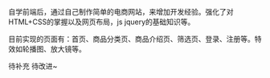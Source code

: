 自学前端后，通过自己制作简单的电商网站，来增加开发经验。强化了对HTML+CSS的掌握以及网页布局，js jquery的基础知识等。

目前实现的页面有：首页、商品分类页、商品介绍页、筛选页、登录、注册等。特效如轮播图、放大镜等。

待补充 待改进~
